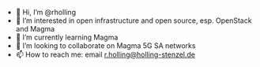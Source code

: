 - 👋 Hi, I’m @rholling
- 👀 I’m interested in open infrastructure and open source, esp. OpenStack and Magma
- 🌱 I’m currently learning Magma
- 💞️ I’m looking to collaborate on Magma 5G SA networks
- 📫 How to reach me: email r.holling@holling-stenzel.de

<!---
rholling/rholling is a ✨ special ✨ repository because its `README.md` (this file) appears on your GitHub profile.
You can click the Preview link to take a look at your changes.
--->
